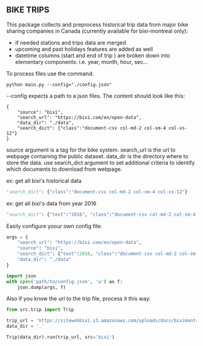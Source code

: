 
## BIKE TRIPS 

This package collects and preprocess historical trip data from major bike sharing companies in Canada (currently available for bixi-montreal only):
- if needed stations and trips data are merged 
- upcoming and past holidays features are added as well
- datetime columns (start and end of trip ) are broken down into elementary components: i.e. year, month, hour, sec...


To process files use the command:
```
python main.py --config="./config.json"
```

--config expects a path to a json files. The content should look like this:
```
{
    "source": "bixi",
    "search_url": "https://bixi.com/en/open-data",
    "data_dir": "./data",
    "search_dict": {"class":"document-csv col-md-2 col-sm-4 col-xs-12"} 
}
```

source argument is a tag for the bike system.
search_url is the url to webpage containing the public dataset.
data_dir is the directory where to store the data.
use search_dict argument to set additional criteria to identify which documents to download from webpage.

ex: get all bixi's historical data
```python
"search_dict": {"class":"document-csv col-md-2 col-sm-4 col-xs-12"}
```

ex: get all bixi's data from year 2016
    
```python
"search_dict": {"text":"2016", "class":"document-csv col-md-2 col-sm-4 col-xs-12"}
```
Easily configure yoour own config file:

```python
args = {
    "search_url": "https://bixi.com/en/open-data",
    "source": "bixi",
    "search_dict": {"text":2016, "class":"document-csv col-md-2 col-sm-4 col-xs-12"},
    "data_dir": "./data"
}

import json
with open('path/to/config.json', 'w') as f:
    json.dump(args, f)
```

Also if you know the url to the trip file, process it this way:

```python
from src.trip import Trip

trip_url = 'https://sitewebbixi.s3.amazonaws.com/uploads/docs/biximontreal-rentals-2021-07-805a45.zip'
data_dir = '.'

Trip(data_dir).run(trip_url, src='bixi')

```
